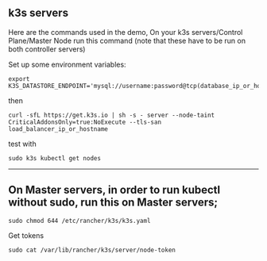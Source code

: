 ## k3s servers

Here are the commands used in the demo, On your k3s servers/Control Plane/Master Node run this command
(note that these have to be run on both controller servers)

Set up some environment variables:
```
export K3S_DATASTORE_ENDPOINT='mysql://username:password@tcp(database_ip_or_hostname:port)/database'
```

then

```
curl -sfL https://get.k3s.io | sh -s - server --node-taint CriticalAddonsOnly=true:NoExecute --tls-san load_balancer_ip_or_hostname
```

test with
```
sudo k3s kubectl get nodes
```
---

## On Master servers, in order to run kubectl without sudo, run this on Master servers;
```
sudo chmod 644 /etc/rancher/k3s/k3s.yaml
```

Get tokens
```
sudo cat /var/lib/rancher/k3s/server/node-token
```
